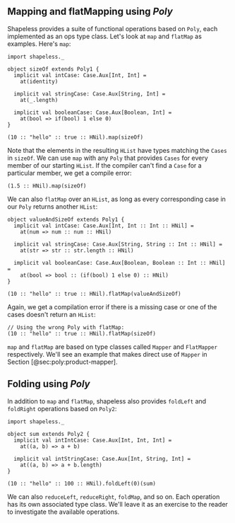 ## Mapping and flatMapping using *Poly*

Shapeless provides a suite of
functional operations based on `Poly`,
each implemented as an ops type class.
Let's look at `map` and `flatMap` as examples.
Here's `map`:

```tut:book:silent
import shapeless._

object sizeOf extends Poly1 {
  implicit val intCase: Case.Aux[Int, Int] =
    at(identity)

  implicit val stringCase: Case.Aux[String, Int] =
    at(_.length)

  implicit val booleanCase: Case.Aux[Boolean, Int] =
    at(bool => if(bool) 1 else 0)
}
```

```tut:book
(10 :: "hello" :: true :: HNil).map(sizeOf)
```

Note that the elements in the resulting `HList`
have types matching the `Cases` in `sizeOf`.
We can use `map` with any `Poly` that
provides `Cases` for every member of our starting `HList`.
If the compiler can't find a `Case` for a particular member,
we get a compile error:

```tut:book:fail
(1.5 :: HNil).map(sizeOf)
```

We can also `flatMap` over an `HList`,
as long as every corresponding case in our `Poly`
returns another `HList`:

```tut:book:silent
object valueAndSizeOf extends Poly1 {
  implicit val intCase: Case.Aux[Int, Int :: Int :: HNil] =
    at(num => num :: num :: HNil)

  implicit val stringCase: Case.Aux[String, String :: Int :: HNil] =
    at(str => str :: str.length :: HNil)

  implicit val booleanCase: Case.Aux[Boolean, Boolean :: Int :: HNil] =
    at(bool => bool :: (if(bool) 1 else 0) :: HNil)
}
```

```tut:book
(10 :: "hello" :: true :: HNil).flatMap(valueAndSizeOf)
```

Again, we get a compilation error if there is a missing case
or one of the cases doesn't return an `HList`:

```tut:book:fail
// Using the wrong Poly with flatMap:
(10 :: "hello" :: true :: HNil).flatMap(sizeOf)
```

`map` and `flatMap` are based on type classes
called `Mapper` and `FlatMapper` respectively.
We'll see an example that makes direct use of `Mapper`
in Section [@sec:poly:product-mapper].

## Folding using *Poly*

In addition to `map` and `flatMap`,
shapeless also provides
`foldLeft` and `foldRight` operations based on `Poly2`:

```tut:book:silent
import shapeless._

object sum extends Poly2 {
  implicit val intIntCase: Case.Aux[Int, Int, Int] =
    at((a, b) => a + b)

  implicit val intStringCase: Case.Aux[Int, String, Int] =
    at((a, b) => a + b.length)
}
```

```tut:book
(10 :: "hello" :: 100 :: HNil).foldLeft(0)(sum)
```

We can also `reduceLeft`, `reduceRight`, `foldMap`, and so on.
Each operation has its own associated type class.
We'll leave it as an exercise to the reader
to investigate the available operations.
